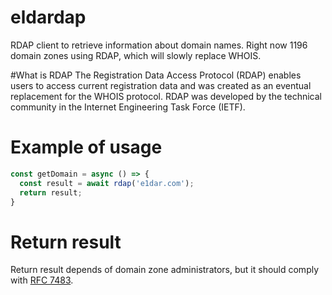 # eldardap

RDAP client to retrieve information about domain names. Right now 1196 domain zones using RDAP, which will slowly replace WHOIS.

#What is RDAP
The Registration Data Access Protocol (RDAP) enables users to access current registration data and was created as an eventual replacement for the WHOIS protocol. RDAP was developed by the technical community in the Internet Engineering Task Force (IETF).

# Example of usage
```js
const getDomain = async () => {
  const result = await rdap('e1dar.com');  
  return result;
}
```
# Return result
Return result depends of domain zone administrators, but it should comply with [RFC 7483](https://tools.ietf.org/html/rfc7483 "RFC 7483").